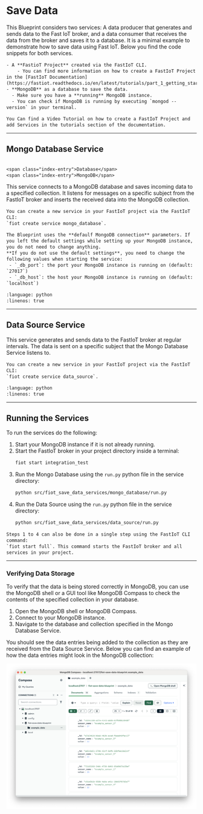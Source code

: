 # Save Data

This Blueprint considers two services: A data producer that generates and sends data to the Fast IoT broker, and a data consumer that receives the data from the broker and saves it to a database.
It is a minimal example to demonstrate how to save data using Fast IoT.
Below you find the code snippets for both services.

```{prereq}
- A **FastioT Project** created via the FastIoT CLI. 
    - You can find more information on how to create a FastIoT Project in the [FastIoT Documentation](https://fastiot.readthedocs.io/en/latest/tutorials/part_1_getting_started/01_first_project_setup.html).
- **MongoDB** as a database to save the data.
  - Make sure you have a **running** MongoDB instance. 
  - You can check if MongoDB is running by executing `mongod --version` in your terminal. 
```

```{tutorial}
You Can find a Video Tutorial on how to create a FastIoT Project and add Services in the tutorials section of the documentation.
```
---

## Mongo Database Service
```{index} single: Database; MongoDB;
```

```{raw} html
<span class="index-entry">Database</span>
<span class="index-entry">MongoDB</span>
```
This service connects to a MongoDB database and saves incoming data to a specified collection.
It listens for messages on a specific subject from the FastIoT broker and inserts the received data into the MongoDB collection.

```{note}
You can create a new service in your FastIoT project via the FastIoT CLI: 
`fiot create service mongo_database`.
```

```{note}
The Blueprint uses the **defaulf MongoDB connection** parameters. If you left the default settings while setting up your MongoDB instance, you do not need to change anything.
**If you do not use the default settings**, you need to change the following values when starting the service:
 - `_db_port`: the port your MongoDB instance is running on (default: `27017`)
 - `_db_host`: the host your MongoDB instance is running on (default: `localhost`)
```


```{literalinclude} ../../../fast-iot-example-projects/fiot-save-data/src/fiot_save_data_services/mongo_database/mongo_database_service.py
:language: python
:linenos: true
```

---

## Data Source Service
This service generates and sends data to the FastIoT broker at regular intervals.
The data is sent on a specific subject that the Mongo Database Service listens to.

```{note}
You can create a new service in your FastIoT project via the FastIoT CLI: 
`fiot create service data_source`.
```

```{literalinclude} ../../../fast-iot-example-projects/fiot-save-data/src/fiot_save_data_services/data_source/data_source_service.py
:language: python
:linenos: true
```

---

## Running the Services

To run the services do the following:
1. Start your MongoDB instance if it is not already running.
2. Start the FastIoT broker in your project directory inside a terminal:
   ```bash
   fiot start integration_test
   ```
3. Run the Mongo Database using the `run.py` python file in the service directory:
   ```bash
   python src/fiot_save_data_services/mongo_database/run.py
   ```
4. Run the Data Source using the `run.py` python file in the service directory:
   ```bash
   python src/fiot_save_data_services/data_source/run.py
   ```
   
```{tip}
Steps 1 to 4 can also be done in a single step using the FastIoT CLI command:
`fiot start full`. This command starts the FastIoT broker and all services in your project.
```

---

### Verifying Data Storage
To verify that the data is being stored correctly in MongoDB, you can use the MongoDB shell or a GUI tool like MongoDB Compass to check the contents of the specified collection in your database.
1. Open the MongoDB shell or MongoDB Compass.
2. Connect to your MongoDB instance. 
3. Navigate to the database and collection specified in the Mongo Database Service.

You should see the data entries being added to the collection as they are received from the Data Source Service.
Below you can find an example of how the data entries might look in the MongoDB collection:

![Blueprints](../_static/blueprint-sava-data-expected-mongo-state.png)


